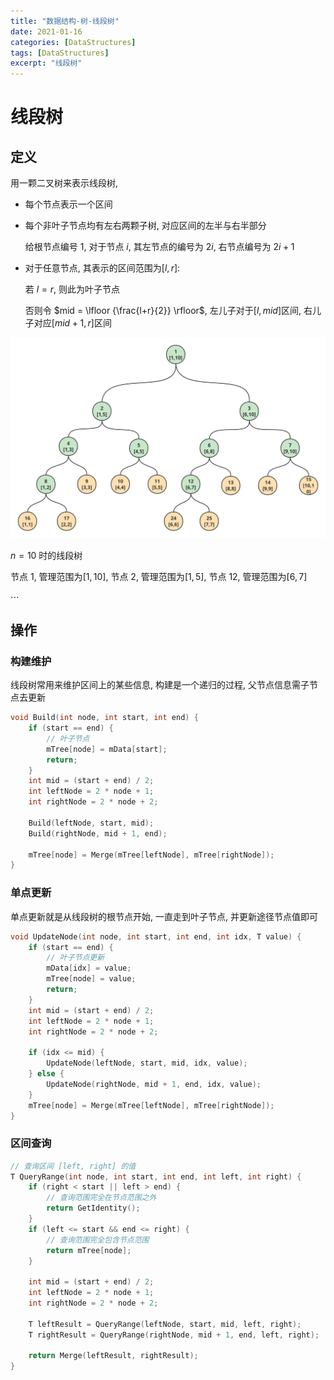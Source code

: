 ```yaml
---
title: "数据结构-树-线段树"
date: 2021-01-16
categories: [DataStructures]
tags: [DataStructures]
excerpt: "线段树"
---
```


# 线段树

## 定义

用一颗二叉树来表示线段树,

- 每个节点表示一个区间

- 每个非叶子节点均有左右两颗子树, 对应区间的左半与右半部分

    给根节点编号 $1$, 对于节点 $i$, 其左节点的编号为 $2i$, 右节点编号为 $2i+1$

- 对于任意节点, 其表示的区间范围为$[l, r]$:

    若 $l = r$, 则此为叶子节点

    否则令 $mid = \lfloor {\frac{l+r}{2}} \rfloor$, 左儿子对于$[l, mid]$区间, 右儿子对应$[mid+1, r]$区间

![](https://raw.githubusercontent.com/dmjcb/SelfImgur/main/2022-4-4-1141.svg)

$n = 10$ 时的线段树

节点 $1$, 管理范围为$[1, 10]$, 节点 $2$, 管理范围为$[1, 5]$, 节点 $12$, 管理范围为$[6, 7]$

$\cdots$

## 操作

### 构建维护

线段树常用来维护区间上的某些信息, 构建是一个递归的过程, 父节点信息需子节点去更新


```c
void Build(int node, int start, int end) {
    if (start == end) {
        // 叶子节点
        mTree[node] = mData[start];
        return;
    }
    int mid = (start + end) / 2;
    int leftNode = 2 * node + 1;
    int rightNode = 2 * node + 2;

    Build(leftNode, start, mid);
    Build(rightNode, mid + 1, end);

    mTree[node] = Merge(mTree[leftNode], mTree[rightNode]);
}
```

### 单点更新

单点更新就是从线段树的根节点开始, 一直走到叶子节点, 并更新途径节点值即可

```c
void UpdateNode(int node, int start, int end, int idx, T value) {
    if (start == end) {
        // 叶子节点更新
        mData[idx] = value;
        mTree[node] = value;
        return;
    }
    int mid = (start + end) / 2;
    int leftNode = 2 * node + 1;
    int rightNode = 2 * node + 2;

    if (idx <= mid) {
        UpdateNode(leftNode, start, mid, idx, value);
    } else {
        UpdateNode(rightNode, mid + 1, end, idx, value);
    }
    mTree[node] = Merge(mTree[leftNode], mTree[rightNode]);
}
```

### 区间查询

```c
// 查询区间 [left, right] 的值
T QueryRange(int node, int start, int end, int left, int right) {
    if (right < start || left > end) {
        // 查询范围完全在节点范围之外
        return GetIdentity();
    }
    if (left <= start && end <= right) {
        // 查询范围完全包含节点范围
        return mTree[node];
    }

    int mid = (start + end) / 2;
    int leftNode = 2 * node + 1;
    int rightNode = 2 * node + 2;

    T leftResult = QueryRange(leftNode, start, mid, left, right);
    T rightResult = QueryRange(rightNode, mid + 1, end, left, right);

    return Merge(leftResult, rightResult);
}
```